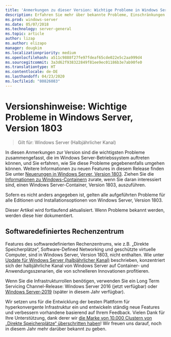 ```yaml
---
title: 'Anmerkungen zu dieser Version: Wichtige Probleme in Windows Server, Version 1803'
description: Erfahren Sie mehr über bekannte Probleme, Einschränkungen oder andere Informationen, die Sie vor der Installation von Windows Server, Version 1803, benötigen
ms.prod: windows-server
ms.date: 05/07/2018
ms.technology: server-general
ms.topic: article
author: lizap
ms.author: elizapo
manager: dougkim
ms.localizationpriority: medium
ms.openlocfilehash: a511c9888f27fe97fdeaf65cde022e5c2aa999d4
ms.sourcegitcommit: 3a3d62f938322849f81ee9ec01186b3e7ab90fe0
ms.translationtype: HT
ms.contentlocale: de-DE
ms.lasthandoff: 04/23/2020
ms.locfileid: "80826083"
---
```

# <a name="release-notes-important-issues-in-windows-server-version-1803"></a>Versionshinweise: Wichtige Probleme in Windows Server, Version 1803

>Gilt für: Windows Server (Halbjährlicher Kanal)

In diesen Anmerkungen zur Version sind die wichtigsten Probleme zusammengefasst, die im Windows Server-Betriebssystem auftreten können, und Sie erfahren, wie Sie diese Probleme gegebenenfalls umgehen können. Weitere Informationen zu neuen Features in diesem Release finden Sie unter [Neuerungen in Windows Server, Version 1803](whats-new-in-windows-server-1803.md). Ziehen Sie die [Informationen zu Windows-Containern](https://docs.microsoft.com/virtualization/windowscontainers/about/) zurate, wenn Sie daran interessiert sind, einen Windows Server-Container, Version 1803, auszuführen. 

Sofern es nicht anders angegeben ist, gelten alle aufgeführten Probleme für alle Editionen und Installationsoptionen von Windows Server, Version 1803.  

Dieser Artikel wird fortlaufend aktualisiert. Wenn Probleme bekannt werden, werden diese hier dokumentiert. 


## <a name="software-defined-datacenter"></a>Softwaredefiniertes Rechenzentrum

Features des softwaredefinierten Rechenzentrums, wie z.B. „Direkte Speicherplätze“, Software-Defined Networking und geschützte virtuelle Computer, sind in Windows Server, Version 1803, nicht enthalten. Wie unter [Update für Windows Server (halbjährlicher Kanal)](https://cloudblogs.microsoft.com/windowsserver/2018/03/29/windows-server-semi-annual-channel-update/) beschrieben, konzentriert sich der halbjährliche Kanal von Windows Server auf Container- und Anwendungsszenarien, die von schnelleren Innovationen profitieren. 

Wenn Sie die Infrastrukturrollen benötigen, verwenden Sie ein Long Term Servicing Channel-Release: Windows Server 2016 (jetzt verfügbar) oder [Windows Server-2019](https://cloudblogs.microsoft.com/windowsserver/2018/03/20/introducing-windows-server-2019-now-available-in-preview) (später in diesem Jahr verfügbar).

Wir setzen uns für die Entwicklung der besten Plattform für hyperkonvergente Infrastruktur ein und entwickeln ständig neue Features und verbessern vorhandene basierend auf Ihrem Feedback. Vielen Dank für Ihre Unterstützung, dank derer wir [die Marke von 10.000 Clustern von „Direkte Speicherplätze“ überschritten haben](https://blogs.technet.microsoft.com/filecab/2018/03/27/storage-spaces-direct-momentum)! Wir freuen uns darauf, noch in diesem Jahr mehr darüber bekannt zu geben.